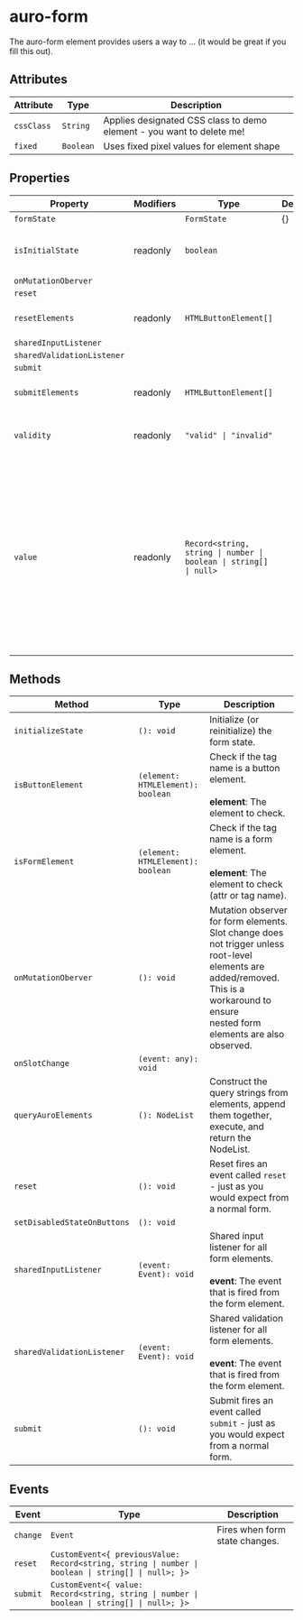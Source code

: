 # auro-form

The auro-form element provides users a way to ... (it would be great if you fill this out).

## Attributes

| Attribute  | Type      | Description                                      |
|------------|-----------|--------------------------------------------------|
| `cssClass` | `String`  | Applies designated CSS class to demo element - you want to delete me! |
| `fixed`    | `Boolean` | Uses fixed pixel values for element shape        |

## Properties

| Property                   | Modifiers | Type                                             | Default | Description                                      |
|----------------------------|-----------|--------------------------------------------------|---------|--------------------------------------------------|
| `formState`                |           | `FormState`                                      | {}      |                                                  |
| `isInitialState`           | readonly  | `boolean`                                        |         | Mostly internal way to determine if a form is in the initial state. |
| `onMutationOberver`        |           |                                                  |         |                                                  |
| `reset`                    |           |                                                  |         |                                                  |
| `resetElements`            | readonly  | `HTMLButtonElement[]`                            |         | Getter for internal _resetElements.              |
| `sharedInputListener`      |           |                                                  |         |                                                  |
| `sharedValidationListener` |           |                                                  |         |                                                  |
| `submit`                   |           |                                                  |         |                                                  |
| `submitElements`           | readonly  | `HTMLButtonElement[]`                            |         | Getter for internal _submitElements.             |
| `validity`                 | readonly  | `"valid" \| "invalid"`                           |         | Current validity state of the form, based on form element events. |
| `value`                    | readonly  | `Record<string, string \| number \| boolean \| string[] \| null>` |         | Reduce the form value into a key-value pair.<br /><br />NOTE: form keys use `name` first, and `id` second if `name` is not available.<br />This follows standard HTML5 form behavior - submission uses `name` by default when creating<br />the FormData object. |

## Methods

| Method                      | Type                              | Description                                      |
|-----------------------------|-----------------------------------|--------------------------------------------------|
| `initializeState`           | `(): void`                        | Initialize (or reinitialize) the form state.     |
| `isButtonElement`           | `(element: HTMLElement): boolean` | Check if the tag name is a button element.<br /><br />**element**: The element to check. |
| `isFormElement`             | `(element: HTMLElement): boolean` | Check if the tag name is a form element.<br /><br />**element**: The element to check (attr or tag name). |
| `onMutationOberver`         | `(): void`                        | Mutation observer for form elements. Slot change does not trigger unless<br />root-level elements are added/removed. This is a workaround to ensure<br />nested form elements are also observed. |
| `onSlotChange`              | `(event: any): void`              |                                                  |
| `queryAuroElements`         | `(): NodeList`                    | Construct the query strings from elements, append them together, execute, and return the NodeList. |
| `reset`                     | `(): void`                        | Reset fires an event called `reset` - just as you would expect from a normal form. |
| `setDisabledStateOnButtons` | `(): void`                        |                                                  |
| `sharedInputListener`       | `(event: Event): void`            | Shared input listener for all form elements.<br /><br />**event**: The event that is fired from the form element. |
| `sharedValidationListener`  | `(event: Event): void`            | Shared validation listener for all form elements.<br /><br />**event**: The event that is fired from the form element. |
| `submit`                    | `(): void`                        | Submit fires an event called `submit` - just as you would expect from a normal form. |

## Events

| Event    | Type                                             | Description                    |
|----------|--------------------------------------------------|--------------------------------|
| `change` | `Event`                                          | Fires when form state changes. |
| `reset`  | `CustomEvent<{ previousValue: Record<string, string \| number \| boolean \| string[] \| null>; }>` |                                |
| `submit` | `CustomEvent<{ value: Record<string, string \| number \| boolean \| string[] \| null>; }>` |                                |

